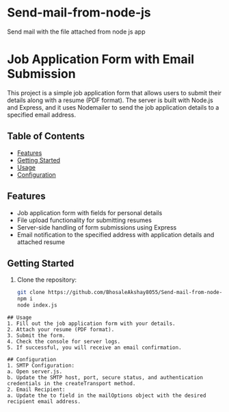 # Send-mail-from-node-js
Send mail with the file attached from node js app


# Job Application Form with Email Submission

This project is a simple job application form that allows users to submit their details along with a resume (PDF format). The server is built with Node.js and Express, and it uses Nodemailer to send the job application details to a specified email address.

## Table of Contents

- [Features](#features)
- [Getting Started](#getting-started)
- [Usage](#usage)
- [Configuration](#configuration)

## Features

- Job application form with fields for personal details
- File upload functionality for submitting resumes
- Server-side handling of form submissions using Express
- Email notification to the specified address with application details and attached resume

## Getting Started

1. Clone the repository:

   ```bash
   git clone https://github.com/BhosaleAkshay8055/Send-mail-from-node-js.git
   npm i
   node index.js
  ```
## Usage
1. Fill out the job application form with your details.
2. Attach your resume (PDF format).
3. Submit the form.
4. Check the console for server logs.
5. If successful, you will receive an email confirmation.

## Configuration
1. SMTP Configuration:
  a. Open server.js.
  b. Update the SMTP host, port, secure status, and authentication credentials in the createTransport method.
2. Email Recipient:
  a. Update the to field in the mailOptions object with the desired recipient email address.



